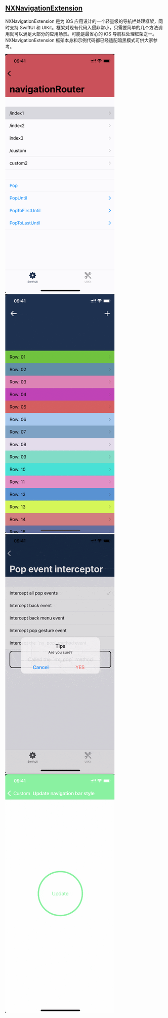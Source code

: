
 ## [NXNavigationExtension](https://github.com/l1Dan/NXNavigationExtension)
 
 NXNavigationExtension 是为 iOS 应用设计的一个轻量级的导航栏处理框架，同时支持 SwiftUI 和 UIKit。框架对现有代码入侵非常小，只需要简单的几个方法调用就可以满足大部分的应用场景。可能是最省心的 iOS 导航栏处理框架之一。NXNavigationExtension 框架本身和示例代码都已经适配暗黑模式可供大家参考。
 
![1](https://raw.githubusercontent.com/l1Dan/NXNavigationExtension/main/Snapshots/Preview1.gif)
![2](https://raw.githubusercontent.com/l1Dan/NXNavigationExtension/main/Snapshots/Preview2.gif)
![3](https://raw.githubusercontent.com/l1Dan/NXNavigationExtension/main/Snapshots/Preview3.gif)
![4](https://raw.githubusercontent.com/l1Dan/NXNavigationExtension/main/Snapshots/Preview4.gif)
